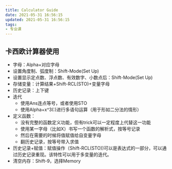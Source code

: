 ```yaml
---
title: Calculator Guide
date: 2021-05-31 16:56:15
updated: 2021-05-31 16:56:15
tags:
- 专业课
---
```

## 卡西欧计算器使用
- 字母：Alpha+对应字母
- 设置角度制、弧度制：Shift-Mode(Set Up)
- 设置显示定点数、浮点数、有效数字、小数点后：Shift-Mode(Set Up)
- 存储变量：计算结果+Shift-RCL(STO)+变量字母
- 历史记录：上下键
- 迭代
  - 使用Ans连点等号，或者使用STO
  - 使用Alpha+x^3(:)进行多语句运算（用于形如二分法的情形）
- 定义函数：
  - 没有完整的函数定义功能，但有trick可以一定程度上代替这一功能
  - 使用某一字母（比如X）书写一个函数的解析式，按等号记录
  - 然后在需要的时候将值赋值给自变量字母
  - 翻历史记录，按等号带入求值
- 历史记录+赋值：赋值操作（Shift-RCL(STO))可以是表达式的一部分，可以通过历史记录重现。该特性可以用于多变量的迭代。
- 清空内存：Shift-9，选择Memory